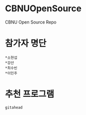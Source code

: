 # CBNUOpenSource
CBNU Open Source Repo
# 참가자 명단
    *소현섭
    *강산
    *최수빈
    *이민주
# 추천 프로그램

	gitahead
